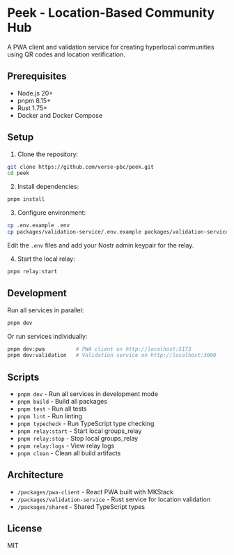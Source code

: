 # Peek - Location-Based Community Hub

A PWA client and validation service for creating hyperlocal communities using QR codes and location verification.

## Prerequisites

- Node.js 20+
- pnpm 8.15+
- Rust 1.75+
- Docker and Docker Compose

## Setup

1. Clone the repository:
```bash
git clone https://github.com/verse-pbc/peek.git
cd peek
```

2. Install dependencies:
```bash
pnpm install
```

3. Configure environment:
```bash
cp .env.example .env
cp packages/validation-service/.env.example packages/validation-service/.env
```

Edit the `.env` files and add your Nostr admin keypair for the relay.

4. Start the local relay:
```bash
pnpm relay:start
```

## Development

Run all services in parallel:
```bash
pnpm dev
```

Or run services individually:
```bash
pnpm dev:pwa          # PWA client on http://localhost:5173
pnpm dev:validation   # Validation service on http://localhost:3000
```

## Scripts

- `pnpm dev` - Run all services in development mode
- `pnpm build` - Build all packages
- `pnpm test` - Run all tests
- `pnpm lint` - Run linting
- `pnpm typecheck` - Run TypeScript type checking
- `pnpm relay:start` - Start local groups_relay
- `pnpm relay:stop` - Stop local groups_relay
- `pnpm relay:logs` - View relay logs
- `pnpm clean` - Clean all build artifacts

## Architecture

- `/packages/pwa-client` - React PWA built with MKStack
- `/packages/validation-service` - Rust service for location validation
- `/packages/shared` - Shared TypeScript types

## License

MIT